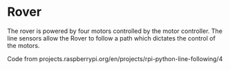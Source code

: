# Rover

The rover is powered by four motors controlled by the motor controller. The line sensors allow the Rover to follow a path which dictates the control of the motors.

Code from projects.raspberrypi.org/en/projects/rpi-python-line-following/4
